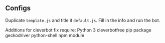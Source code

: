 ## Configs

Duplicate `template.js` and title it `default.js`. Fill in the info and run the bot.

Additions for cleverbot fix require:
Python 3
cleverbotfree pip package
geckodriver
python-shell npm module
